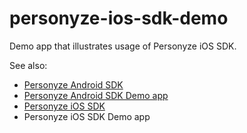 # personyze-ios-sdk-demo
Demo app that illustrates usage of Personyze iOS SDK.

See also:

- [Personyze Android SDK](https://github.com/personyze/personyzeandroidsdk)
- [Personyze Android SDK Demo app](https://github.com/personyze/personyzeandroidsdk-demo)
- [Personyze iOS SDK](https://github.com/personyze/personyze-ios-sdk)
- Personyze iOS SDK Demo app
